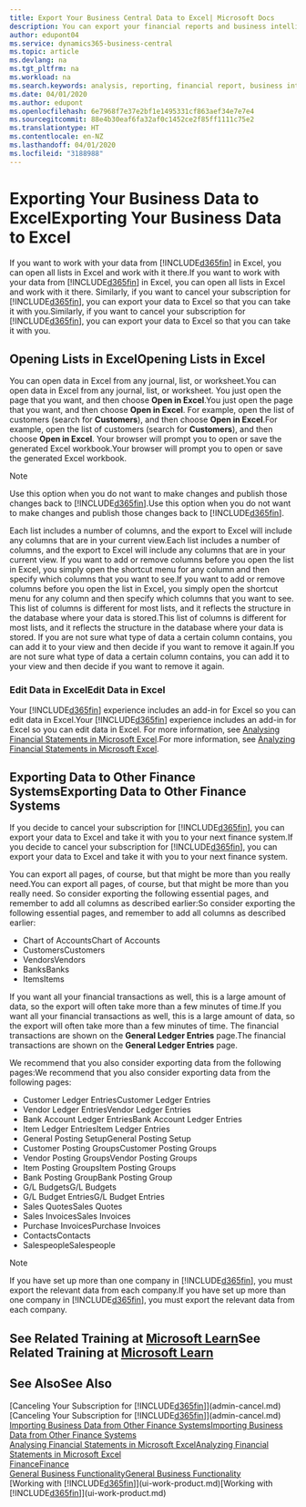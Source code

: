 ```yaml
---
title: Export Your Business Central Data to Excel| Microsoft Docs
description: You can export your financial reports and business intelligence data from Business Central  to Excel, or open your data in Excel.
author: edupont04
ms.service: dynamics365-business-central
ms.topic: article
ms.devlang: na
ms.tgt_pltfrm: na
ms.workload: na
ms.search.keywords: analysis, reporting, financial report, business intelligence, BI, Excel
ms.date: 04/01/2020
ms.author: edupont
ms.openlocfilehash: 6e7968f7e37e2bf1e1495331cf863aef34e7e7e4
ms.sourcegitcommit: 88e4b30eaf6fa32af0c1452ce2f85ff1111c75e2
ms.translationtype: HT
ms.contentlocale: en-NZ
ms.lasthandoff: 04/01/2020
ms.locfileid: "3188988"
---
```

# <a name="exporting-your-business-data-to-excel"></a><span data-ttu-id="51758-103">Exporting Your Business Data to Excel</span><span class="sxs-lookup"><span data-stu-id="51758-103">Exporting Your Business Data to Excel</span></span>
<span data-ttu-id="51758-104">If you want to work with your data from [!INCLUDE[d365fin](includes/d365fin_md.md)] in Excel, you can open all lists in Excel and work with it there.</span><span class="sxs-lookup"><span data-stu-id="51758-104">If you want to work with your data from [!INCLUDE[d365fin](includes/d365fin_md.md)] in Excel, you can open all lists in Excel and work with it there.</span></span> <span data-ttu-id="51758-105">Similarly, if you want to cancel your subscription for [!INCLUDE[d365fin](includes/d365fin_md.md)], you can export your data to Excel so that you can take it with you.</span><span class="sxs-lookup"><span data-stu-id="51758-105">Similarly, if you want to cancel your subscription for [!INCLUDE[d365fin](includes/d365fin_md.md)], you can export your data to Excel so that you can take it with you.</span></span>

## <a name="opening-lists-in-excel"></a><span data-ttu-id="51758-106">Opening Lists in Excel</span><span class="sxs-lookup"><span data-stu-id="51758-106">Opening Lists in Excel</span></span>
<span data-ttu-id="51758-107">You can open data in Excel from any journal, list, or worksheet.</span><span class="sxs-lookup"><span data-stu-id="51758-107">You can open data in Excel from any journal, list, or worksheet.</span></span> <span data-ttu-id="51758-108">You just open the page that you want, and then choose **Open in Excel**.</span><span class="sxs-lookup"><span data-stu-id="51758-108">You just open the page that you want, and then choose **Open in Excel**.</span></span> <span data-ttu-id="51758-109">For example, open the list of customers (search for **Customers**), and then choose **Open in Excel**.</span><span class="sxs-lookup"><span data-stu-id="51758-109">For example, open the list of customers (search for **Customers**), and then choose **Open in Excel**.</span></span> <span data-ttu-id="51758-110">Your browser will prompt you to open or save the generated Excel workbook.</span><span class="sxs-lookup"><span data-stu-id="51758-110">Your browser will prompt you to open or save the generated Excel workbook.</span></span>  

> [!NOTE]
> <span data-ttu-id="51758-111">Use this option when you do not want to make changes and publish those changes back to [!INCLUDE[d365fin](includes/d365fin_md.md)].</span><span class="sxs-lookup"><span data-stu-id="51758-111">Use this option when you do not want to make changes and publish those changes back to [!INCLUDE[d365fin](includes/d365fin_md.md)].</span></span>  

<span data-ttu-id="51758-112">Each list includes a number of columns, and the export to Excel will include any columns that are in your current view.</span><span class="sxs-lookup"><span data-stu-id="51758-112">Each list includes a number of columns, and the export to Excel will include any columns that are in your current view.</span></span> <span data-ttu-id="51758-113">If you want to add or remove columns before you open the list in Excel, you simply open the shortcut menu for any column and then specify which columns that you want to see.</span><span class="sxs-lookup"><span data-stu-id="51758-113">If you want to add or remove columns before you open the list in Excel, you simply open the shortcut menu for any column and then specify which columns that you want to see.</span></span> <span data-ttu-id="51758-114">This list of columns is different for most lists, and it reflects the structure in the database where your data is stored.</span><span class="sxs-lookup"><span data-stu-id="51758-114">This list of columns is different for most lists, and it reflects the structure in the database where your data is stored.</span></span> <span data-ttu-id="51758-115">If you are not sure what type of data a certain column contains, you can add it to your view and then decide if you want to remove it again.</span><span class="sxs-lookup"><span data-stu-id="51758-115">If you are not sure what type of data a certain column contains, you can add it to your view and then decide if you want to remove it again.</span></span>  

### <a name="edit-data-in-excel"></a><span data-ttu-id="51758-116">Edit Data in Excel</span><span class="sxs-lookup"><span data-stu-id="51758-116">Edit Data in Excel</span></span>
<span data-ttu-id="51758-117">Your [!INCLUDE[d365fin](includes/d365fin_md.md)] experience includes an add-in for Excel so you can edit data in Excel.</span><span class="sxs-lookup"><span data-stu-id="51758-117">Your [!INCLUDE[d365fin](includes/d365fin_md.md)] experience includes an add-in for Excel so you can edit data in Excel.</span></span> <span data-ttu-id="51758-118">For more information, see [Analysing Financial Statements in Microsoft Excel](finance-analyze-excel.md).</span><span class="sxs-lookup"><span data-stu-id="51758-118">For more information, see [Analyzing Financial Statements in Microsoft Excel](finance-analyze-excel.md).</span></span>  

## <a name="exporting-data-to-other-finance-systems"></a><span data-ttu-id="51758-119">Exporting Data to Other Finance Systems</span><span class="sxs-lookup"><span data-stu-id="51758-119">Exporting Data to Other Finance Systems</span></span>
<span data-ttu-id="51758-120">If you decide to cancel your subscription for [!INCLUDE[d365fin](includes/d365fin_md.md)], you can export your data to Excel and take it with you to your next finance system.</span><span class="sxs-lookup"><span data-stu-id="51758-120">If you decide to cancel your subscription for [!INCLUDE[d365fin](includes/d365fin_md.md)], you can export your data to Excel and take it with you to your next finance system.</span></span>  

<span data-ttu-id="51758-121">You can export all pages, of course, but that might be more than you really need.</span><span class="sxs-lookup"><span data-stu-id="51758-121">You can export all pages, of course, but that might be more than you really need.</span></span> <span data-ttu-id="51758-122">So consider exporting the following essential pages, and remember to add all columns as described earlier:</span><span class="sxs-lookup"><span data-stu-id="51758-122">So consider exporting the following essential pages, and remember to add all columns as described earlier:</span></span>  

* <span data-ttu-id="51758-123">Chart of Accounts</span><span class="sxs-lookup"><span data-stu-id="51758-123">Chart of Accounts</span></span>  
* <span data-ttu-id="51758-124">Customers</span><span class="sxs-lookup"><span data-stu-id="51758-124">Customers</span></span>  
* <span data-ttu-id="51758-125">Vendors</span><span class="sxs-lookup"><span data-stu-id="51758-125">Vendors</span></span>  
* <span data-ttu-id="51758-126">Banks</span><span class="sxs-lookup"><span data-stu-id="51758-126">Banks</span></span>  
* <span data-ttu-id="51758-127">Items</span><span class="sxs-lookup"><span data-stu-id="51758-127">Items</span></span>  

<span data-ttu-id="51758-128">If you want all your financial transactions as well, this is a large amount of data, so the export will often take more than a few minutes of time.</span><span class="sxs-lookup"><span data-stu-id="51758-128">If you want all your financial transactions as well, this is a large amount of data, so the export will often take more than a few minutes of time.</span></span> <span data-ttu-id="51758-129">The financial transactions are shown on the **General Ledger Entries** page.</span><span class="sxs-lookup"><span data-stu-id="51758-129">The financial transactions are shown on the **General Ledger Entries** page.</span></span>  

<span data-ttu-id="51758-130">We recommend that you also consider exporting data from the following pages:</span><span class="sxs-lookup"><span data-stu-id="51758-130">We recommend that you also consider exporting data from the following pages:</span></span>  

* <span data-ttu-id="51758-131">Customer Ledger Entries</span><span class="sxs-lookup"><span data-stu-id="51758-131">Customer Ledger Entries</span></span>  
* <span data-ttu-id="51758-132">Vendor Ledger Entries</span><span class="sxs-lookup"><span data-stu-id="51758-132">Vendor Ledger Entries</span></span>  
* <span data-ttu-id="51758-133">Bank Account Ledger Entries</span><span class="sxs-lookup"><span data-stu-id="51758-133">Bank Account Ledger Entries</span></span>  
* <span data-ttu-id="51758-134">Item Ledger Entries</span><span class="sxs-lookup"><span data-stu-id="51758-134">Item Ledger Entries</span></span>  
* <span data-ttu-id="51758-135">General Posting Setup</span><span class="sxs-lookup"><span data-stu-id="51758-135">General Posting Setup</span></span>  
* <span data-ttu-id="51758-136">Customer Posting Groups</span><span class="sxs-lookup"><span data-stu-id="51758-136">Customer Posting Groups</span></span>  
* <span data-ttu-id="51758-137">Vendor Posting Groups</span><span class="sxs-lookup"><span data-stu-id="51758-137">Vendor Posting Groups</span></span>  
* <span data-ttu-id="51758-138">Item Posting Groups</span><span class="sxs-lookup"><span data-stu-id="51758-138">Item Posting Groups</span></span>  
* <span data-ttu-id="51758-139">Bank Posting Group</span><span class="sxs-lookup"><span data-stu-id="51758-139">Bank Posting Group</span></span>  
* <span data-ttu-id="51758-140">G/L Budgets</span><span class="sxs-lookup"><span data-stu-id="51758-140">G/L Budgets</span></span>  
* <span data-ttu-id="51758-141">G/L Budget Entries</span><span class="sxs-lookup"><span data-stu-id="51758-141">G/L Budget Entries</span></span>  
* <span data-ttu-id="51758-142">Sales Quotes</span><span class="sxs-lookup"><span data-stu-id="51758-142">Sales Quotes</span></span>  
* <span data-ttu-id="51758-143">Sales Invoices</span><span class="sxs-lookup"><span data-stu-id="51758-143">Sales Invoices</span></span>  
* <span data-ttu-id="51758-144">Purchase Invoices</span><span class="sxs-lookup"><span data-stu-id="51758-144">Purchase Invoices</span></span>  
* <span data-ttu-id="51758-145">Contacts</span><span class="sxs-lookup"><span data-stu-id="51758-145">Contacts</span></span>  
* <span data-ttu-id="51758-146">Salespeople</span><span class="sxs-lookup"><span data-stu-id="51758-146">Salespeople</span></span>  

> [!NOTE]  
>   <span data-ttu-id="51758-147">If you have set up more than one company in [!INCLUDE[d365fin](includes/d365fin_md.md)], you must export the relevant data from each company.</span><span class="sxs-lookup"><span data-stu-id="51758-147">If you have set up more than one company in [!INCLUDE[d365fin](includes/d365fin_md.md)], you must export the relevant data from each company.</span></span>

## <a name="see-related-training-at-microsoft-learn"></a><span data-ttu-id="51758-148">See Related Training at [Microsoft Learn](/learn/modules/configure-powerbi-excel-dynamics-365-business-central/index)</span><span class="sxs-lookup"><span data-stu-id="51758-148">See Related Training at [Microsoft Learn](/learn/modules/configure-powerbi-excel-dynamics-365-business-central/index)</span></span>

## <a name="see-also"></a><span data-ttu-id="51758-149">See Also</span><span class="sxs-lookup"><span data-stu-id="51758-149">See Also</span></span>
<span data-ttu-id="51758-150">[Canceling Your Subscription for [!INCLUDE[d365fin](includes/d365fin_md.md)]](admin-cancel.md)</span><span class="sxs-lookup"><span data-stu-id="51758-150">[Canceling Your Subscription for [!INCLUDE[d365fin](includes/d365fin_md.md)]](admin-cancel.md)</span></span>  
[<span data-ttu-id="51758-151">Importing Business Data from Other Finance Systems</span><span class="sxs-lookup"><span data-stu-id="51758-151">Importing Business Data from Other Finance Systems</span></span>](across-import-data-configuration-packages.md)  
[<span data-ttu-id="51758-152">Analysing Financial Statements in Microsoft Excel</span><span class="sxs-lookup"><span data-stu-id="51758-152">Analyzing Financial Statements in Microsoft Excel</span></span>](finance-analyze-excel.md)  
[<span data-ttu-id="51758-153">Finance</span><span class="sxs-lookup"><span data-stu-id="51758-153">Finance</span></span>](finance.md)  
[<span data-ttu-id="51758-154">General Business Functionality</span><span class="sxs-lookup"><span data-stu-id="51758-154">General Business Functionality</span></span>](ui-across-business-areas.md)  
<span data-ttu-id="51758-155">[Working with [!INCLUDE[d365fin](includes/d365fin_md.md)]](ui-work-product.md)</span><span class="sxs-lookup"><span data-stu-id="51758-155">[Working with [!INCLUDE[d365fin](includes/d365fin_md.md)]](ui-work-product.md)</span></span>  
